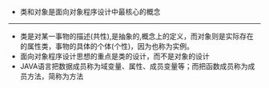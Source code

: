 * 类和对象是面向对象程序设计中最核心的概念

---

* 类是对某一事物的描述\(共性\),是抽象的,概念上的定义，而对象则是实际存在的属性类，事物的具体的个体\(个性\)，因为也称为实例。
* 面向对象程序设计思想的重点是类的设计，而不是对象的设计
* JAVA语言把数据成员称为域变量、属性、成员变量等；而把函数成员称为成员方法，简称为方法



